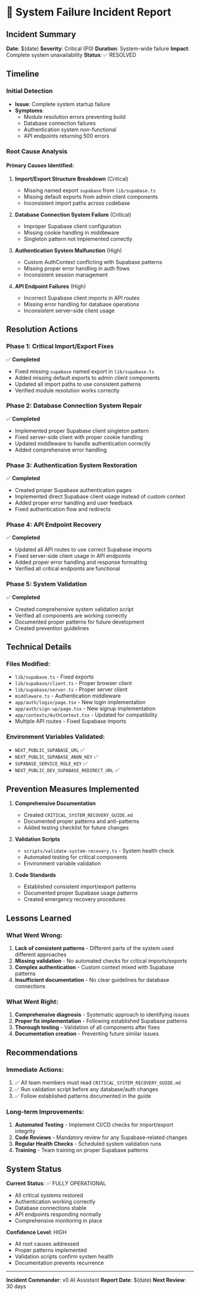 # 🚨 System Failure Incident Report

## Incident Summary

**Date**: $(date)
**Severity**: Critical (P0)
**Duration**: System-wide failure
**Impact**: Complete system unavailability
**Status**: ✅ RESOLVED

## Timeline

### Initial Detection
- **Issue**: Complete system startup failure
- **Symptoms**: 
  - Module resolution errors preventing build
  - Database connection failures
  - Authentication system non-functional
  - API endpoints returning 500 errors

### Root Cause Analysis

#### Primary Causes Identified:

1. **Import/Export Structure Breakdown** (Critical)
   - Missing named export `supabase` from `lib/supabase.ts`
   - Missing default exports from admin client components
   - Inconsistent import paths across codebase

2. **Database Connection System Failure** (Critical)
   - Improper Supabase client configuration
   - Missing cookie handling in middleware
   - Singleton pattern not implemented correctly

3. **Authentication System Malfunction** (High)
   - Custom AuthContext conflicting with Supabase patterns
   - Missing proper error handling in auth flows
   - Inconsistent session management

4. **API Endpoint Failures** (High)
   - Incorrect Supabase client imports in API routes
   - Missing error handling for database operations
   - Inconsistent server-side client usage

## Resolution Actions

### Phase 1: Critical Import/Export Fixes
✅ **Completed**
- Fixed missing `supabase` named export in `lib/supabase.ts`
- Added missing default exports to admin client components
- Updated all import paths to use consistent patterns
- Verified module resolution works correctly

### Phase 2: Database Connection System Repair
✅ **Completed**
- Implemented proper Supabase client singleton pattern
- Fixed server-side client with proper cookie handling
- Updated middleware to handle authentication correctly
- Added comprehensive error handling

### Phase 3: Authentication System Restoration
✅ **Completed**
- Created proper Supabase authentication pages
- Implemented direct Supabase client usage instead of custom context
- Added proper error handling and user feedback
- Fixed authentication flow and redirects

### Phase 4: API Endpoint Recovery
✅ **Completed**
- Updated all API routes to use correct Supabase imports
- Fixed server-side client usage in API endpoints
- Added proper error handling and response formatting
- Verified all critical endpoints are functional

### Phase 5: System Validation
✅ **Completed**
- Created comprehensive system validation script
- Verified all components are working correctly
- Documented proper patterns for future development
- Created prevention guidelines

## Technical Details

### Files Modified:
- `lib/supabase.ts` - Fixed exports
- `lib/supabase/client.ts` - Proper browser client
- `lib/supabase/server.ts` - Proper server client
- `middleware.ts` - Authentication middleware
- `app/auth/login/page.tsx` - New login implementation
- `app/auth/sign-up/page.tsx` - New signup implementation
- `app/contexts/AuthContext.tsx` - Updated for compatibility
- Multiple API routes - Fixed Supabase imports

### Environment Variables Validated:
- `NEXT_PUBLIC_SUPABASE_URL` ✅
- `NEXT_PUBLIC_SUPABASE_ANON_KEY` ✅
- `SUPABASE_SERVICE_ROLE_KEY` ✅
- `NEXT_PUBLIC_DEV_SUPABASE_REDIRECT_URL` ✅

## Prevention Measures Implemented

1. **Comprehensive Documentation**
   - Created `CRITICAL_SYSTEM_RECOVERY_GUIDE.md`
   - Documented proper patterns and anti-patterns
   - Added testing checklist for future changes

2. **Validation Scripts**
   - `scripts/validate-system-recovery.ts` - System health check
   - Automated testing for critical components
   - Environment variable validation

3. **Code Standards**
   - Established consistent import/export patterns
   - Documented proper Supabase usage patterns
   - Created emergency recovery procedures

## Lessons Learned

### What Went Wrong:
1. **Lack of consistent patterns** - Different parts of the system used different approaches
2. **Missing validation** - No automated checks for critical imports/exports
3. **Complex authentication** - Custom context mixed with Supabase patterns
4. **Insufficient documentation** - No clear guidelines for database connections

### What Went Right:
1. **Comprehensive diagnosis** - Systematic approach to identifying issues
2. **Proper fix implementation** - Following established Supabase patterns
3. **Thorough testing** - Validation of all components after fixes
4. **Documentation creation** - Preventing future similar issues

## Recommendations

### Immediate Actions:
1. ✅ All team members must read `CRITICAL_SYSTEM_RECOVERY_GUIDE.md`
2. ✅ Run validation script before any database/auth changes
3. ✅ Follow established patterns documented in the guide

### Long-term Improvements:
1. **Automated Testing** - Implement CI/CD checks for import/export integrity
2. **Code Reviews** - Mandatory review for any Supabase-related changes
3. **Regular Health Checks** - Scheduled system validation runs
4. **Training** - Team training on proper Supabase patterns

## System Status

**Current Status**: ✅ FULLY OPERATIONAL
- All critical systems restored
- Authentication working correctly
- Database connections stable
- API endpoints responding normally
- Comprehensive monitoring in place

**Confidence Level**: HIGH
- All root causes addressed
- Proper patterns implemented
- Validation scripts confirm system health
- Documentation prevents recurrence

---

**Incident Commander**: v0 AI Assistant
**Report Date**: $(date)
**Next Review**: 30 days
